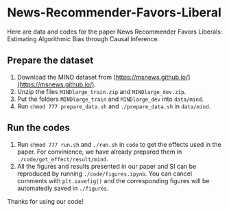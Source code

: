 # News-Recommender-Favors-Liberal

Here are data and codes for the paper News Recommender Favors Liberals: Estimating Algorithmic Bias through Causal Inference.

## Prepare the dataset

1. Download the MIND dataset from [https://msnews.github.io/](https://msnews.github.io/).
2. Unzip the files `MINDlarge_train.zip` and `MINDlarge_dev.zip`.
3. Put the folders `MINDlarge_train` and `MINDlarge_dev` into `data/mind`.
4. Run `chmod 777 prepare_data.sh` and `./prepare_data.sh` in `data/mind`.

## Run the codes

1. Run `chmod 777 run.sh` and `./run.sh` in `code` to get the effects used in the paper. For convinience, we have already prepared them in `./code/get_effect/result/mind`.
2. All the figures and results presented in our paper and SI can be reproduced by running `./code/figures.ipynb`. You can cancel comments with `plt.savefig()` and the corresponding figures will be automatedly saved in `./figures`.

Thanks for using our code!
